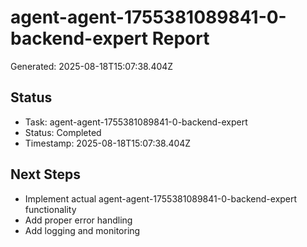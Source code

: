 # agent-agent-1755381089841-0-backend-expert Report

Generated: 2025-08-18T15:07:38.404Z

## Status
- Task: agent-agent-1755381089841-0-backend-expert
- Status: Completed
- Timestamp: 2025-08-18T15:07:38.404Z

## Next Steps
- Implement actual agent-agent-1755381089841-0-backend-expert functionality
- Add proper error handling
- Add logging and monitoring
